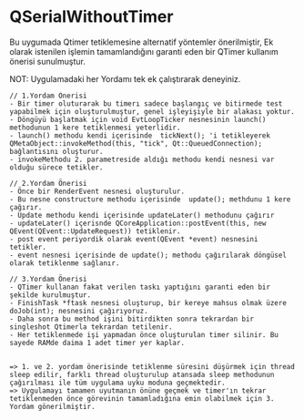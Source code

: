 # QSerialWithoutTimer
Bu uygumada Qtimer tetiklemesine alternatif yöntemler önerilmiştir,
Ek olarak istenilen işlemin tamamlandığını garanti eden bir QTimer kullanım önerisi sunulmuştur.

NOT: Uygulamadaki her Yordamı tek ek çalıştırarak deneyiniz.
   
    // 1.Yordam Önerisi
    - Bir timer oluturarak bu timerı sadece başlangıç ve bitirmede test yapabilmek için oluşturulmuştur, genel işleyişiyle bir alakası yoktur.
    - Döngüyü başlatmak için void EvtLoopTicker nesnesinin launch() methodunun 1 kere tetiklenmesi yeterlidir.
    - launch() methodu kendi içerisinde  tickNext(); 'i tetikleyerek  QMetaObject::invokeMethod(this, "tick", Qt::QueuedConnection); bağlantısını oluşturur.
    - invokeMethodu 2. parametreside aldığı methodu kendi nesnesi var olduğu sürece tetikler.
    
    // 2.Yordam Önerisi
    - Önce bir RenderEvent nesnesi oluşturulur.
    - Bu nesne constructure methodu içerisinde  update(); methdunu 1 kere çağırır.
    - Update methodu kendi içerisinde updateLater() methodunu çağırır
    - updateLater() içerisnde QCoreApplication::postEvent(this, new QEvent(QEvent::UpdateRequest)) tetiklenir.
    - post event periyordik olarak event(QEvent *event) nesnesini tetikler. 
    - event nesnesi içerisinde de update(); methodu çağırılarak döngüsel olarak tetiklenme sağlanır.
    
    // 3.Yordam Önerisi
    - QTimer kullanan fakat verilen taskı yaptığını garanti eden bir şekilde kurulmuştur.
    - FinishTask *ftask nesnesi oluşturup, bir kereye mahsus olmak üzere doJob(int); nesnesini çağırıyoruz.
    - Daha sonra bu method işini bitirdikten sonra tekrardan bir singleshot Qtimerla tekrardan tetilenir.
    - Her tetiklenmede işi yapmadan önce oluşturulan timer silinir. Bu sayede RAMde daima 1 adet timer yer kaplar.
    
    
    => 1. ve 2. yordam önerisinde tetiklenme süresini düşürmek için thread sleep edilir, farklı thread oluşturulup atansada sleep methodunun çağırılması ile tüm uygulama uyku moduna geçmektedir.
    => Uygulamayı tamamen uyutmanın önüne geçmek ve timer'ın tekrar tetiklenmeden önce görevinin tamamladığına emin olabilmek için 3. Yordam gönerilmiştir.
    

    
    
    
   

